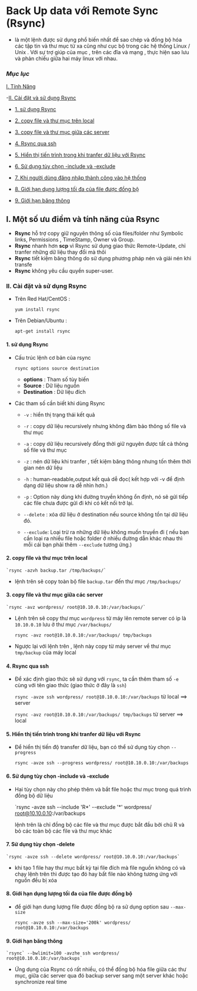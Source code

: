 # Back Up data với Remote Sync (Rsync)

-	là một lệnh được sử dụng phổ biến nhất để sao chép và đồng bộ hóa các tập tin và thư mục từ xa cũng như cục bộ trong các hệ thống Linux / Unix . Với sự trợ giúp của mục , trên các đĩa và mạng , thực hiện sao lưu và phản chiếu giữa hai máy linux với nhau.

### ***Mục lục***

[I. Tính Năng ](#I)

-[II. Cài đặt và sử dụng Rsync](#II)

-	[1. sử dụng Rsync ](#1)

-	[2. copy file và thư mục trên local ](#2)

-	[3. copy file và thư mục giữa các server ](#3)

-	[4. Rsync qua ssh ](#4)

-	[5. Hiển thị tiến trình trong khi tranfer dữ liệu với Rsync ](#5)

-	[6. Sử dụng tùy chọn -include và -exclude ](#6)

-	[7. Khi người dùng đăng nhập thành công vào hệ thống](#7)

-	[8. Giới hạn dụng lượng tối đa của file được đồng bộ ](#8)

-	[9. Giới hạn băng thông ](#9)

<a name = 'I'></a>
## I. Một số ưu điểm và tính năng của Rsync

- **Rsync** hỗ trợ copy giữ nguyên thông số của files/folder như Symbolic links, Permissions , TimeStamp, Owner và Group.
- **Rsync** nhanh hơn **scp** vì Rsync sử dụng giao thức Remote-Update, chỉ tranfer những dữ liệu thay đổi mà thôi
- **Rsync** tiết kiệm băng thông do sử dụng phương pháp nén và giải nén khi transfe
- **Rsync** không yêu cầu quyền super-user.

<a name = 'II'></a>
### II. Cài đặt và sử dụng Rsync
-	Trên Red Hat/CentOS :

	`yum install rsync`

-	Trên Debian/Ubuntu :

	`apt-get install rsync`
<a name = '1'></a>

#### 1. sử dụng Rsync
-	Cấu trúc lệnh cơ bản của rsync 

	`rsync options source destination`

	-	**options**     : Tham số tùy biến
	-	**Source**      : Dữ liệu nguồn
	-	**Destination** : Dữ liệu đích

- Các tham số cần biết khi dùng Rsync

	-	`-v`	   : hiển thị trạng thái kết quả

	-	`-r`	   : copy dữ liệu recursively nhưng không đảm bảo thông số file và thư mục

	-	`-a`	   : copy dữ liệu recursively đồng thời giữ nguyên được tất cả thông số file và thư mục

	-	`-z`	   : nén dữ liệu khi tranfer , tiết kiệm băng thông nhưng tốn thêm thời gian nén dữ liệu

	-	`-h`	   : human-readable,output kết quả dễ đọc( kết hợp với -v để định dạng dữ liệu show ra dễ nhìn hơn.)

	-	`-p`       : Option này dùng khi đường truyền không ổn định, nó sẽ gửi tiếp các file chưa được gửi đi khi có kết nối trở lại. 

	-	`--delete` : xóa dữ liệu ở destination nếu source không tồn tại dữ liệu đó.

	-	`--exclude`: Loại trừ ra những dữ liệu không muốn truyền đi ( nếu bạn cần loại ra nhiều file hoặc folder ở nhiều đường dẫn khác nhau thì mỗi cái bạn phải thêm `--exclude` tương ứng.)

<a name = '2'></a>
#### 2. copy file và thư mục trên local

	`rsync -azvh backup.tar /tmp/backups/`

-	lệnh trên sẽ copy toàn bộ file `backup.tar` đến thư mục `/tmp/backups/`

<a name = '3'></a>
#### 3. copy file và thư mục giữa các server 

	`rsync -avz wordpress/ root@10.10.0.10:/var/backups/`

-	Lệnh trên sẽ copy thư mục `wordpress` từ máy lên remote server có ip là `10.10.0.10` lưu ở thư mục `/var/backups/`


	`rsync -avz root@10.10.0.10:/var/backups/ tmp/backups`

-	Ngược lại với lệnh trên , lệnh này copy từ máy server về thư mục `tmp/backup` của máy local

<a name = '4'></a>
#### 4. Rsync qua ssh

- Để xác định giao thức sẽ sử dụng với `rsync`, ta cần thêm tham số `-e` cùng với tên giao thức (giao thức ở đây là `ssh`)

	`rsync -avze ssh wordpress/ root@10.10.0.10:/var/backups`
	từ local ==> server

	`rsync -avz root@10.10.0.10:/var/backups/ tmp/backups`
	từ server ==> local 

<a name = '5'></a>
#### 5. Hiển thị tiến trình trong khi tranfer dữ liệu với Rsync 

-	Để hiển thị tiến độ transfer dữ liệu, bạn có thể sử dụng tùy chọn `--progress`

	`rsync -avze ssh --progress wordpress/ root@10.10.0.10:/var/backups`

<a name = '6'></a>
#### 6. Sử dụng tùy chọn -include và -exclude 
-	Hai tùy chọn này cho phép thêm và bắt file hoặc thư mục trong quá trình đồng bộ dữ liệu

	`rsync -avze ssh --include 'R*' --exclude '*' wordpress/ root@10.10.0.10:/var/backups

	lệnh trên là chỉ đồng bộ các file và thư mục được bắt đầu bởi chũ R và bỏ các toàn bộ các file và thư mục khác

<a name = '7'></a>
#### 7. Sử dụng tùy chọn -delete

	`rsync -avze ssh --delete wordpress/ root@10.10.0.10:/var/backups`

-	khi tạo 1 file hay thư mục bất kỳ tại file đích mà file nguồn không có và chạy lệnh trên thì được tạo đó hay bất file nào không tương ứng với nguồn đều bị xóa

<a name = '8'></a>
#### 8. Giới hạn dụng lượng tối đa của file được đồng bộ 

-	để giới hạn dung lượng file được đồng bộ ra sử dụng option sau `--max-size`

	`rsync -avze ssh --max-size='200k' wordpress/ root@10.10.0.10:/var/backups`

<a name = '9'></a>
#### 9. Giới hạn băng thông

	`rsync` --bwlimit=100 -avzhe ssh wordpress/ root@10.10.0.10:/var/backups`

-	Ứng dụng của Rsync có rất nhiều, có thể đồng bộ hóa file giữa các thư mục, giữa các server qua đó backup server sang một server khác hoặc synchronize real time


